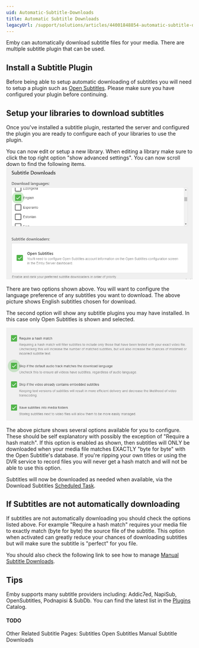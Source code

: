 ```yaml
---
uid: Automatic-Subtitle-Downloads
title: Automatic Subtitle Downloads
legacyUrl: /support/solutions/articles/44001848854-automatic-subtitle-downloads
---
```


Emby can automatically download subtitle files for your media.  There are multiple subtitle plugin that can be used.

## Install a Subtitle Plugin
Before being able to setup automatic downloading of subtitles you will need to setup a plugin such as [Open Subtitles](Open-Subtitles). Please make sure you have configured your plugin before continuing.

## Setup your libraries to download subtitles
Once you've installed a subtitle plugin, restarted the server and configured the plugin you are ready to configure each of your libraries to use the plugin.

You can now edit or setup a new library.  When editing a library make sure to click the top right option "show advanced settings".  You can now scroll down to find the following items.
![OpenSubtitles5.png](images/server/OpenSubtitles5.png)

There are two options shown above.  You will want to configure the language preference of any subtitles you want to download.  The above picture shows English subtitles chosen for download.

The second option will show any subtitle plugins you may have installed.  In this case only Open Subtitles is shown and selected.

![OpenSubtitles6.png](images/server/OpenSubtitles6.png)

The above picture shows several options available for you to configure. These should be self explanatory with possibly the exception of "Require a hash match". If this option is enabled as shown, then subtitles will ONLY be downloaded when your media file matches EXACTLY "byte for byte" with the Open Subtitle's database.  If you're ripping your own titles or using the DVR service to record files you will never get a hash match and will not be able to use this option.

Subtitles will now be downloaded as needed when available, via the Download Subtitles [Scheduled Task](Scheduled-tasks).

## If Subtitles are not automatically downloading
If subtitles are not automatically downloading you should check the options listed above.  For example "Require a hash match" requires your media file to exactly match (byte for byte) the source file of the subtitle.  This option when activated can greatly reduce your chances of downloading subtitles but will make sure the subtitle is "perfect" for you file.

You should also check the following link to see how to manage [Manual Subtitle Downloads](Manual-Subtitle-Downloads).
## Tips
Emby supports many subtitle providers including: Addic7ed, NapiSub, OpenSubtitles, Podnapisi & SubDb. You can find the latest list in the [Plugins](Plugins) Catalog.

#### TODO
Other Related Subtitle Pages:
Subtitles
Open Subtitles
Manual Subtitle Downloads